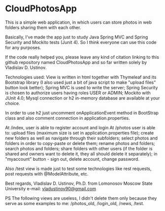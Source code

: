 # CloudPhotosApp
This is a simple web application, in which users can store photos in web folders sharing them with each other.

Basically, I've made the app just to study Java Spring MVC and Spring Security and Mockito tests (Junit 4). So I think everyone can use this code for any purposes. 

If the code really helped you, please leave any kind of citation linking to this github repository named CloudPhotosApp and so far written solely by Vladislav D. Ustinov.

Technologies used:
View is written in html together with Thymeleaf and its Bootstrap library (I also used just a bit of java script to make "upload files" button look better);
Spring MVC is used to write the server;
Spring Security is chosen to authorize users having roles USER or ADMIN;
Mockito with JUnit 4.0;
Mysql connection or h2 in-memory database are available at your choice.

In order to use h2 just uncomment onApplicationEvent method in BootStrap class and also comment connection in application.properties.

At /index, user is able to register account and login
At /photos user is able to:
upload files (maximum size is set in application.properties file);
create new folders as well as navigate through their subfolders;
select photos and folders in order to copy-paste or delete them;
rename photos and folders;
search photos and folders;
share folders with other users (if the folder is shared and owners want to delete it, they all should delete it separately);
in "myaccount" button - sign out, delete account, change password.

Also /test view is made just to test some technologies like rest requests, post requests with @ModelAttribute, etc.

Best regards,
Vladislav D. Ustinov,
Ph.D. from Lomonosov Moscow State University
e-mail: vladustinov90@gmail.com

PS The following views are useless, I didn't delete them only because they serve as some examples to me: /photos_old, /login_old, /news, /test.





